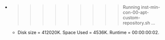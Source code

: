 * >>>>>>>>> Running inst-min-con-00-apt-custom-repository.sh ...
  * Disk size = 412020K. Space Used = 4536K. Runtime = 00:00:00:02.
